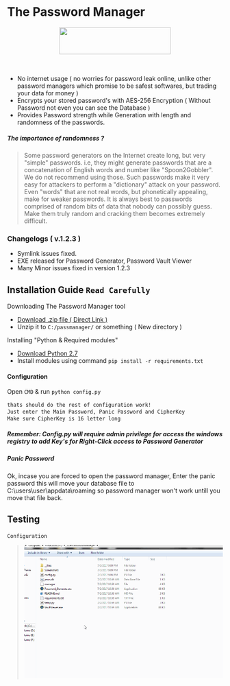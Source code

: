 # The Password Manager
<p align="center">
  <img width=260 height=63 src="http://orig06.deviantart.net/f419/f/2013/294/b/4/animated_3d_python_powered_logo120frame_apng_by_metallicow-d6rdza2.png">
</p><br />

 * No internet usage ( no worries for password leak online, unlike other password managers which promise to be safest softwares, but trading your data for money ) 
 * Encrypts your stored password's with AES-256 Encryption ( Without Password not even you can see the Database )
 * Provides Password strength while Generation with length and randomness of the passwords.
##### The importance of randomness ?
> Some password generators on the Internet create long, but very "simple" passwords. i.e, they might generate passwords that are a concatenation of English words and number like "Spoon2Gobbler". We do not recommend using those. Such passwords make it very easy for attackers to perform a "dictionary" attack on your password. Even "words" that are not real words, but phonetically appealing, make for weaker passwords. It is always best to passwords comprised of random bits of data that nobody can possibly guess. Make them truly random and cracking them becomes extremely difficult.

### Changelogs ( v.1.2.3 )
* Symlink issues fixed.
* EXE released for Password Generator, Password Vault Viewer
* Many Minor issues fixed in version 1.2.3

## Installation Guide `Read Carefully`
Downloading The Password Manager tool
* [Download .zip file ( Direct Link )](https://codeload.github.com/roothaxor/The-Password-Manager/zip/master)
* Unzip it to `C:/passmanager/` or something ( New directory )

Installing "Python & Required modules"

 * [Download Python 2.7](https://www.python.org/downloads/windows/)
 * Install modules using command `pip install -r requirements.txt` 

#### Configuration
Open `CMD` & run `python config.py`
```
thats should do the rest of configuration work!
Just enter the Main Password, Panic Password and CipherKey
Make sure CipherKey is 16 letter long
```
##### Remember: Config.py will require admin privilege for access the windows registry to add Key's for Right-Click access to Password Generator
##### Panic Password

Ok, incase you are forced to open the password manager, Enter the panic password
this will move your database file to C:\users\user\appdata\roaming
so password manager won't work untill you move that file back.

## Testing
`Configuration` </br>
> ![Alt text](Screenshots/yes.gif)
